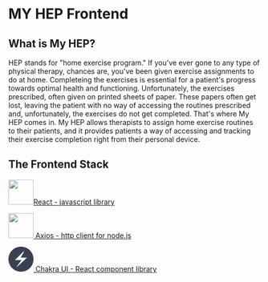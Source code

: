 # MY HEP Frontend

## What is My HEP?
HEP stands for "home exercise program." If you've ever gone to any type of physical therapy, chances are, you've been given exercise assignments to do at home. Completeing the exercises is essential for a patient's progress towards optimal health and functioning. Unfortunately, the exercises prescribed, often given on printed sheets of paper. These papers often get lost, leaving the patient with no way of accessing the routines prescribed and, unfortunately, the exercises do not get completed. That's where My HEP comes in. My HEP allows therapists to assign home exercise routines to their patients, and it provides patients a way of accessing and tracking their exercise completion right from their personal device.  

## The Frontend Stack
[<img src="https://github.com/FortAwesome/Font-Awesome/blob/6.x/svgs/brands/react.svg" width="50" height="50" />React - javascript library](https://reactjs.org)

[<img src="https://user-images.githubusercontent.com/43313420/105883616-57dbeb00-6007-11eb-9df2-de0e2a42655c.png" width="50" height="50" /> Axios - http client for node.js](https://axios-http.com)

[<img src="https://github.com/chakra-ui/chakra-ui/blob/main/logo/logomark-black.svg" width="50" height="50" /> Chakra UI - React component library](https://chakra-ui.com)
